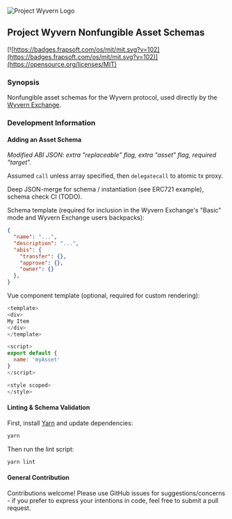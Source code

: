![Project Wyvern Logo](https://media.githubusercontent.com/media/ProjectWyvern/wyvern-branding/master/logo/logo-square-red-transparent-200x200.png?raw=true "Project Wyvern Logo")

## Project Wyvern Nonfungible Asset Schemas

[![https://badges.frapsoft.com/os/mit/mit.svg?v=102](https://badges.frapsoft.com/os/mit/mit.svg?v=102)](https://opensource.org/licenses/MIT)

### Synopsis

Nonfungible asset schemas for the Wyvern protocol, used directly by the [Wyvern Exchange](https://exchange.projectwyvern.com).

### Development Information

#### Adding an Asset Schema

*Modified ABI JSON: extra "replaceable" flag, extra "asset" flag, required "target".*

Assumed `call` unless array specified, then `delegatecall` to atomic tx proxy.

Deep JSON-merge for schema / instantiation (see ERC721 example), schema check CI (TODO).

Schema template (required for inclusion in the Wyvern Exchange's "Basic" mode and Wyvern Exchange users backpacks):

```json
{
  "name": "...",
  "description": "...",
  "abis": {
    "transfer": {},
    "approve": {},
    "owner": {}
  },
}
```

Vue component template (optional, required for custom rendering):

```javascript
<template>
<div>
My Item
</div>
</template>

<script>
export default {
  name: 'myAsset'
}
</script>

<style scoped>
</style>
```

#### Linting & Schema Validation

First, install [Yarn](https://yarnpkg.com/en/) and update dependencies:

```bash
yarn
```

Then run the lint script:

```bash
yarn lint
```

#### General Contribution

Contributions welcome! Please use GitHub issues for suggestions/concerns - if you prefer to express your intentions in code, feel free to submit a pull request.
